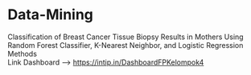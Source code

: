 # Data-Mining
Classification of Breast Cancer Tissue Biopsy Results in Mothers Using Random Forest Classifier, K-Nearest Neighbor, and Logistic Regression Methods
<br>Link Dashboard --> https://intip.in/DashboardFPKelompok4

